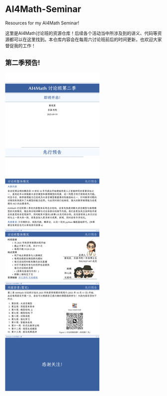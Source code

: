 # AI4Math-Seminar

Resources for my AI4Math Seminar!

这里是AI4Math讨论班的资源仓库！后续各个活动当中所涉及到的讲义、代码等资源都可以在这里找到。本仓库内容会在每周六讨论班前后的时间更新，也欢迎大家督促我的工作！

## 第二季预告!

![AI4Math讨论班第二季预告图](slides/Ai4MS2_PV.jpeg)
